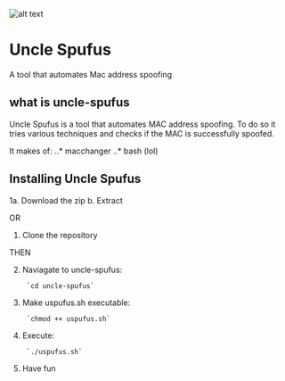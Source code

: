 ![alt text](https://raw.githubusercontent.com/singularthought/uncle-spufus/master/1548635413040.png)

# Uncle Spufus
A tool that automates Mac address spoofing

## what is uncle-spufus
Uncle Spufus is a tool that automates MAC 
address spoofing. To do so it tries various
techniques and checks if the MAC is successfully
spoofed.


It makes of:
..* macchanger
..* bash (lol)

## Installing Uncle Spufus
1a. Download the zip 
 b. Extract

OR

1. Clone the repository

THEN

2. Naviagate to uncle-spufus:

        `cd uncle-spufus`

3. Make uspufus.sh executable:

        `chmod +× uspufus.sh`

4. Execute:

        `./uspufus.sh`

5. Have fun



